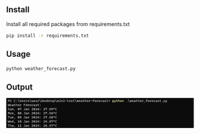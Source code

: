 ## Install
Install all required packages from requirements.txt
```bash
pip install -r requirements.txt
```

## Usage
```bash
python weather_forecast.py
```
## Output
![screenshot](forecast_screenshot.jpg)
